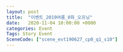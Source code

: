 ```yaml
---
layout: post
title:  "이벤트_2019여름_0화_오프닝"
date:   2020-11-04 10:00:00 +0000
categories: Event
Tags: Story Event
SceneCode: ["scene_evt190627_cp0_q1_s10"]
---
```


